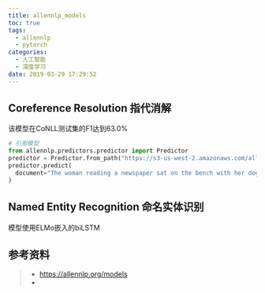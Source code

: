 ```yaml
---
title: allennlp_models
toc: true
tags:
  - allennlp
  - pytorch
categories:
  - 人工智能
  - 深度学习
date: 2019-03-29 17:29:52
---
```




## Coreference Resolution 指代消解

该模型在CoNLL测试集的F1达到63.0%

```python
# 引用模型
from allennlp.predictors.predictor import Predictor
predictor = Predictor.from_path("https://s3-us-west-2.amazonaws.com/allennlp/models/coref-model-2018.02.05.tar.gz")
predictor.predict(
  document="The woman reading a newspaper sat on the bench with her dog."
)
```

## Named Entity Recognition 命名实体识别

模型使用ELMo嵌入的biLSTM







## 参考资料
> - [<https://allennlp.org/models>](<https://allennlp.org/models>)
> - []()
